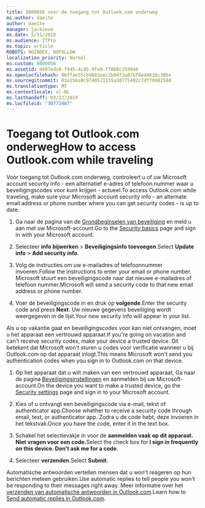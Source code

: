 ```yaml
---
title: 8000056 over de toegang tot Outlook.com onderweg
ms.author: daeite
author: daeite
manager: jackiesm
ms.date: 5/31/2018
ms.audience: ITPro
ms.topic: article
ROBOTS: NOINDEX, NOFOLLOW
localization_priority: Normal
ms.custom: 8000056
ms.assetid: d497edc0-f945-4c45-9fe0-f7060c259848
ms.openlocfilehash: 06ffae55cb9683eec2b0df2a87bf6ed4616c306e
ms.sourcegitcommit: 03a156a9c9740521155a30775492c7dff0982588
ms.translationtype: MT
ms.contentlocale: nl-NL
ms.lasthandoff: 03/22/2019
ms.locfileid: "30773487"
---
```

# <a name="how-to-access-outlookcom-while-traveling"></a><span data-ttu-id="6a373-102">Toegang tot Outlook.com onderweg</span><span class="sxs-lookup"><span data-stu-id="6a373-102">How to access Outlook.com while traveling</span></span>

<span data-ttu-id="6a373-103">Voor toegang tot Outlook.com onderweg, controleert u of uw Microsoft account security info - een alternatief e-adres of telefoon nummer waar u beveiligingscodes voor kunt krijgen - actueel.</span><span class="sxs-lookup"><span data-stu-id="6a373-103">To access Outlook.com while traveling, make sure your Microsoft account security info - an alternate email address or phone number where you can get security codes - is up to date.</span></span>
  
1. <span data-ttu-id="6a373-104">Ga naar de pagina van de [Grondbeginselen van beveiliging](https://go.microsoft.com/fwlink/p/?linkid=842325) en meld u aan met uw Microsoft-account.</span><span class="sxs-lookup"><span data-stu-id="6a373-104">Go to the [Security basics](https://go.microsoft.com/fwlink/p/?linkid=842325) page and sign in with your Microsoft account.</span></span> 
    
2. <span data-ttu-id="6a373-105">Selecteer **info bijwerken** \> **Beveiligingsinfo toevoegen**.</span><span class="sxs-lookup"><span data-stu-id="6a373-105">Select **Update info** \> **Add security info**.</span></span> 
    
3. <span data-ttu-id="6a373-106">Volg de instructies om uw e-mailadres of telefoonnummer invoeren.</span><span class="sxs-lookup"><span data-stu-id="6a373-106">Follow the instructions to enter your email or phone number.</span></span> <span data-ttu-id="6a373-107">Microsoft stuurt een beveiligingscode naar dat nieuwe e-mailadres of telefoon nummer.</span><span class="sxs-lookup"><span data-stu-id="6a373-107">Microsoft will send a security code to that new email address or phone number.</span></span>
    
4. <span data-ttu-id="6a373-108">Voer de beveiligingscode in en druk op **volgende**.</span><span class="sxs-lookup"><span data-stu-id="6a373-108">Enter the security code and press **Next**.</span></span> <span data-ttu-id="6a373-109">Uw nieuwe gegevens beveiliging wordt weergegeven in de lijst.</span><span class="sxs-lookup"><span data-stu-id="6a373-109">Your new security info will appear in your list.</span></span> 
    
<span data-ttu-id="6a373-110">Als u op vakantie gaat en beveiligingscodes voor kan niet ontvangen, moet u het apparaat een vertrouwd apparaat.</span><span class="sxs-lookup"><span data-stu-id="6a373-110">If you're going on vacation and can't receive security codes, make your device a trusted device.</span></span> <span data-ttu-id="6a373-111">Dit betekent dat Microsoft won't sturen u codes voor verificatie wanneer u bij Outlook.com op dat apparaat inlogt.</span><span class="sxs-lookup"><span data-stu-id="6a373-111">This means Microsoft won't send you authentication codes when you sign in to Outlook.com on that device.</span></span>
  
1. <span data-ttu-id="6a373-112">Op het apparaat dat u wilt maken van een vertrouwd apparaat, Ga naar de pagina [Beveiligingsinstellingen](https://go.microsoft.com/fwlink/p/?linkid=2002000&amp;clcid=0x409) en aanmelden bij uw Microsoft-account.</span><span class="sxs-lookup"><span data-stu-id="6a373-112">On the device you want to make a trusted device, go the [Security settings](https://go.microsoft.com/fwlink/p/?linkid=2002000&amp;clcid=0x409) page and sign in to your Microsoft account.</span></span> 
    
2. <span data-ttu-id="6a373-113">Kies of u ontvangt een beveiligingscode via e-mail, tekst of authenticator app.</span><span class="sxs-lookup"><span data-stu-id="6a373-113">Choose whether to receive a security code through email, text, or authenticator app.</span></span> <span data-ttu-id="6a373-114">Zodra u de code hebt, deze invoeren in het tekstvak.</span><span class="sxs-lookup"><span data-stu-id="6a373-114">Once you have the code, enter it in the text box.</span></span>
    
3. <span data-ttu-id="6a373-115">Schakel het selectievakje in voor de **aanmelden vaak op dit apparaat. Niet vragen voor een code.**</span><span class="sxs-lookup"><span data-stu-id="6a373-115">Select the check box for **I sign in frequently on this device. Don't ask me for a code.**</span></span>
    
4. <span data-ttu-id="6a373-116">Selecteer **verzenden**.</span><span class="sxs-lookup"><span data-stu-id="6a373-116">Select **Submit**.</span></span> 
    
<span data-ttu-id="6a373-117">Automatische antwoorden vertellen mensen dat u won't reageren op hun berichten meteen gebruiken.</span><span class="sxs-lookup"><span data-stu-id="6a373-117">Use automatic replies to tell people you won't be responding to their messages right away.</span></span> <span data-ttu-id="6a373-118">Meer informatie over het [verzenden van automatische antwoorden in Outlook.com](https://go.microsoft.com/fwlink/p/?linkid=2002100&amp;clcid=0x409).</span><span class="sxs-lookup"><span data-stu-id="6a373-118">Learn how to [Send automatic replies in Outlook.com](https://go.microsoft.com/fwlink/p/?linkid=2002100&amp;clcid=0x409).</span></span>
  

